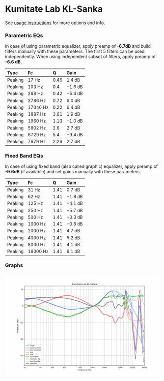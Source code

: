 # Kumitate Lab KL-Sanka
See [usage instructions](https://github.com/jaakkopasanen/AutoEq#usage) for more options and info.

### Parametric EQs
In case of using parametric equalizer, apply preamp of **-6.7dB** and build filters manually
with these parameters. The first 5 filters can be used independently.
When using independent subset of filters, apply preamp of **-6.6 dB**.

| Type    | Fc       |    Q | Gain    |
|:--------|:---------|:-----|:--------|
| Peaking | 17 Hz    | 0.46 | 1.4 dB  |
| Peaking | 103 Hz   | 0.4  | -1.6 dB |
| Peaking | 268 Hz   | 0.42 | -5.4 dB |
| Peaking | 2786 Hz  | 0.72 | 6.0 dB  |
| Peaking | 17046 Hz | 0.22 | 6.4 dB  |
| Peaking | 1887 Hz  | 3.61 | 1.9 dB  |
| Peaking | 1960 Hz  | 1.13 | -1.0 dB |
| Peaking | 5802 Hz  | 2.6  | 2.7 dB  |
| Peaking | 6729 Hz  | 5.4  | -9.4 dB |
| Peaking | 7679 Hz  | 2.26 | 2.7 dB  |

### Fixed Band EQs
In case of using fixed band (also called graphic) equalizer, apply preamp of **-9.6dB**
(if available) and set gains manually with these parameters.

| Type    | Fc       |    Q | Gain    |
|:--------|:---------|:-----|:--------|
| Peaking | 31 Hz    | 1.41 | 0.7 dB  |
| Peaking | 62 Hz    | 1.41 | -1.8 dB |
| Peaking | 125 Hz   | 1.41 | -4.1 dB |
| Peaking | 250 Hz   | 1.41 | -5.7 dB |
| Peaking | 500 Hz   | 1.41 | -3.3 dB |
| Peaking | 1000 Hz  | 1.41 | -0.8 dB |
| Peaking | 2000 Hz  | 1.41 | 4.7 dB  |
| Peaking | 4000 Hz  | 1.41 | 5.2 dB  |
| Peaking | 8000 Hz  | 1.41 | 4.1 dB  |
| Peaking | 16000 Hz | 1.41 | 9.1 dB  |

### Graphs
![](./Kumitate%20Lab%20KL-Sanka.png)